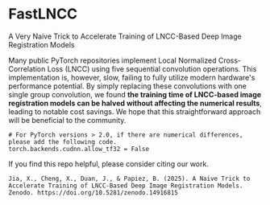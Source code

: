 # FastLNCC
A Very Naive Trick to Accelerate Training of LNCC-Based Deep Image Registration Models


Many public PyTorch repositories implement Local Normalized Cross-Correlation Loss (LNCC) using five sequential convolution operations. This implementation is, however, slow, failing to fully utilize modern hardware's performance potential. By simply replacing these convolutions with one single group convolution, we found **the training time of LNCC-based image registration models can be halved without affecting the numerical results**, leading to notable cost savings. We hope that this straightforward approach will be beneficial to the community.


```
# For PyTorch versions > 2.0, if there are numerical differences, please add the following code.
torch.backends.cudnn.allow_tf32 = False
```

If you find this repo helpful, please consider citing our work.
```
Jia, X., Cheng, X., Duan, J., & Papiez, B. (2025). A Naive Trick to Accelerate Training of LNCC-Based Deep Image Registration Models. Zenodo. https://doi.org/10.5281/zenodo.14916815
```
